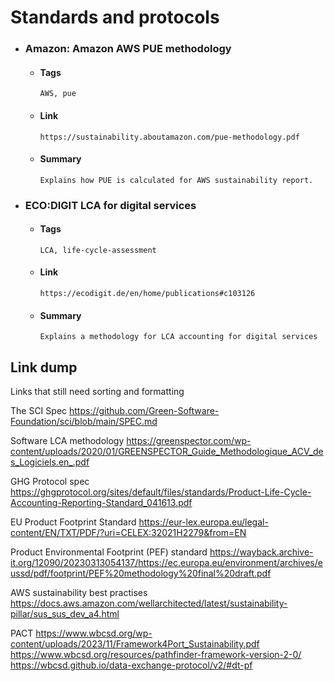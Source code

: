 # Standards and protocols

- ### Amazon: Amazon AWS PUE methodology

  - #### Tags
        AWS, pue

  - #### Link
        https://sustainability.aboutamazon.com/pue-methodology.pdf

  - #### Summary
        Explains how PUE is calculated for AWS sustainability report.


- ### ECO:DIGIT LCA for digital services

  - #### Tags
        LCA, life-cycle-assessment

  - #### Link
        https://ecodigit.de/en/home/publications#c103126

  - #### Summary

        Explains a methodology for LCA accounting for digital services



## Link dump

Links that still need sorting and formatting


The SCI Spec
https://github.com/Green-Software-Foundation/sci/blob/main/SPEC.md


Software LCA methodology
https://greenspector.com/wp-content/uploads/2020/01/GREENSPECTOR_Guide_Methodologique_ACV_des_Logiciels.en_.pdf

GHG Protocol spec
https://ghgprotocol.org/sites/default/files/standards/Product-Life-Cycle-Accounting-Reporting-Standard_041613.pdf


EU Product Footprint Standard
https://eur-lex.europa.eu/legal-content/EN/TXT/PDF/?uri=CELEX:32021H2279&from=EN

Product Environmental Footprint (PEF) standard
https://wayback.archive-it.org/12090/20230313054137/https://ec.europa.eu/environment/archives/eussd/pdf/footprint/PEF%20methodology%20final%20draft.pdf


AWS sustainability best practises
https://docs.aws.amazon.com/wellarchitected/latest/sustainability-pillar/sus_sus_dev_a4.html


PACT
https://www.wbcsd.org/wp-content/uploads/2023/11/Framework4Port_Sustainability.pdf
https://www.wbcsd.org/resources/pathfinder-framework-version-2-0/
https://wbcsd.github.io/data-exchange-protocol/v2/#dt-pf
